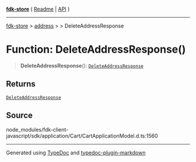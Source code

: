 [**fdk-store**](../../../README.md) ( [Readme](../../../README.md) \| [API](../../../API.md) )

---

[fdk-store](../../../API.md) > [address](../../README.md) > [<internal>](../README.md) > DeleteAddressResponse

# Function: DeleteAddressResponse()

> **DeleteAddressResponse**(): [`DeleteAddressResponse`](../type-aliases/type-alias.DeleteAddressResponse.md)

## Returns

[`DeleteAddressResponse`](../type-aliases/type-alias.DeleteAddressResponse.md)

## Source

node_modules/fdk-client-javascript/sdk/application/Cart/CartApplicationModel.d.ts:1560

---

Generated using [TypeDoc](https://typedoc.org/) and [typedoc-plugin-markdown](https://www.npmjs.com/package/typedoc-plugin-markdown)
